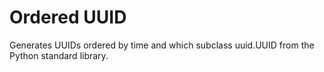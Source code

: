 # Ordered UUID
Generates UUIDs ordered by time and which subclass uuid.UUID from the Python standard library.

